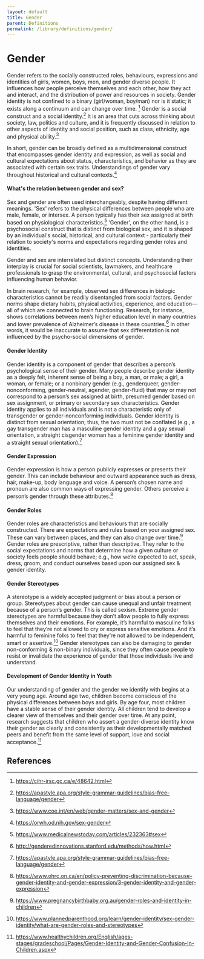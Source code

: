 ```yaml
---
layout: default
title: Gender
parent: Definitions
permalink: /library/definitions/gender/
---
```


# Gender

Gender refers to the socially constructed roles, behaviours, expressions and identities of girls, women, boys, men, and gender diverse people. It influences how people perceive themselves and each other, how they act and interact, and the distribution of power and resources in society. Gender identity is not confined to a binary (girl/woman, boy/man) nor is it static; it exists along a continuum and can change over time. [^1] Gender is a social construct and a social identity.[^2] It is an area that cuts across thinking about society, law, politics and culture, and it is frequently discussed in relation to other aspects of identity and social position, such as class, ethnicity, age and physical ability.[^3]

In short, gender can be broadly defined as a multidimensional construct that encompasses gender identity and expression, as well as social and cultural expectations about status, characteristics, and behavior as they are associated with certain sex traits. Understandings of gender vary throughout historical and cultural contexts.[^4]
 
#### What's the relation between gender and sex?
Sex and gender are often used interchangeably, despite having different meanings. 'Sex' refers to the physical differences between people who are male, female, or intersex. A person typically has their sex assigned at birth based on physiological characteristics.[^5] 'Gender', on the other hand, is a psychosocial construct that is distinct from biological sex, and it is shaped by an individual's social, historical, and cultural context - particularly their relation to society's norms and expectations regarding gender roles and identities.

Gender and sex are interrelated but distinct concepts. Understanding their interplay is crucial for social scientists, lawmakers, and healthcare professionals to grasp the environmental, cultural, and psychosocial factors influencing human behavior.

In brain research, for example, observed sex differences in biologic characteristics cannot be readily disentangled from social factors. Gender norms shape dietary habits, physical activities, experience, and education—all of which are connected to brain functioning. Research, for instance, shows correlations between men’s higher education level in many countries and lower prevalence of Alzheimer’s disease in these countries.[^6] In other words, it would be inaccurate to assume that sex differentation is not influenced by the psycho-social dimensions of gender.

#### Gender Identity
Gender identity is a component of gender that describes a person’s psychological sense of their gender. Many people describe gender identity as a deeply felt, inherent sense of being a boy, a man, or male; a girl, a woman, or female; or a nonbinary gender (e.g., genderqueer, gender-nonconforming, gender-neutral, agender, gender-fluid) that may or may not correspond to a person’s sex assigned at birth, presumed gender based on sex assignment, or primary or secondary sex characteristics. Gender identity applies to all individuals and is not a characteristic only of transgender or gender-nonconforming individuals. Gender identity is distinct from sexual orientation; thus, the two must not be conflated (e.g., a gay transgender man has a masculine gender identity and a gay sexual orientation, a straight cisgender woman has a feminine gender identity and a straight sexual orientation).[^2]

#### Gender Expression
Gender expression is how a person publicly expresses or presents their gender. This can include behaviour and outward appearance such as dress, hair, make-up, body language and voice. A person’s chosen name and pronoun are also common ways of expressing gender. Others perceive a person’s gender through these attributes.[^7]

#### Gender Roles 
Gender roles are characteristics and behaviours that are socially constructed. There are expectations and rules based on your assigned sex. These can vary between places, and they can also change over time.[^8] Gender roles are prescriptive, rather than descriptive. They refer to the social expectations and norms that determine how a given culture or society feels people should behave; e.g., how we’re expected to act, speak, dress, groom, and conduct ourselves based upon our assigned sex & gender identity.

#### Gender Stereotypes
A stereotype is a widely accepted judgment or bias about a person or group. Stereotypes about gender can cause unequal and unfair treatment because of a person’s gender. This is called sexism. Extreme gender stereotypes are harmful because they don’t allow people to fully express themselves and their emotions. For example, it’s harmful to masculine folks to feel that they’re not allowed to cry or express sensitive emotions. And it’s harmful to feminine folks to feel that they’re not allowed to be independent, smart or assertive.[^9] Gender stereotypes can also be damaging to gender non-conforming & non-binary individuals, since they often cause people to resist or invalidate the experience of gender that those individuals live and understand.

#### Development of Gender Identity in Youth
Our understanding of gender and the gender we identify with begins at a very young age. Around age two, children become conscious of the physical differences between boys and girls. By age four, most children have a stable sense of their gender identity. All children tend to develop a clearer view of themselves and their gender over time. At any point, research suggests that children who assert a gender-diverse identity know their gender as clearly and consistently as their developmentally matched peers and benefit from the same level of support, love and social acceptance.[^10]

## References
[^1]: <https://cihr-irsc.gc.ca/e/48642.html>
[^2]: <https://apastyle.apa.org/style-grammar-guidelines/bias-free-language/gender>
[^3]: <https://www.coe.int/en/web/gender-matters/sex-and-gender>
[^4]: <https://orwh.od.nih.gov/sex-gender>
[^5]: <https://www.medicalnewstoday.com/articles/232363#sex>
[^6]: <http://genderedinnovations.stanford.edu/methods/how.html>
[^7]: <https://www.ohrc.on.ca/en/policy-preventing-discrimination-because-gender-identity-and-gender-expression/3-gender-identity-and-gender-expression>
[^8]: <https://www.pregnancybirthbaby.org.au/gender-roles-and-identity-in-children>
[^9]: <https://www.plannedparenthood.org/learn/gender-identity/sex-gender-identity/what-are-gender-roles-and-stereotypes>
[^10]: <https://www.healthychildren.org/English/ages-stages/gradeschool/Pages/Gender-Identity-and-Gender-Confusion-In-Children.aspx>
